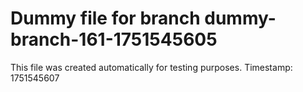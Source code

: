 # Dummy file for branch dummy-branch-161-1751545605

This file was created automatically for testing purposes.
Timestamp: 1751545607